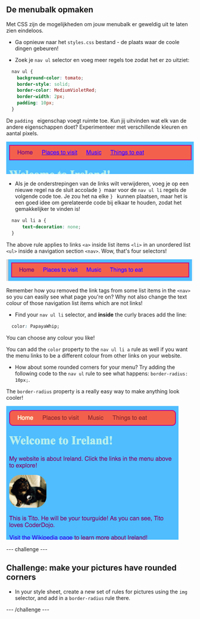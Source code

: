 ## De menubalk opmaken

Met CSS zijn de mogelijkheden om jouw menubalk er geweldig uit te laten zien eindeloos.

- Ga opnieuw naar het ` styles.css ` bestand - de plaats waar de coole dingen gebeuren!

- Zoek je ` nav ul ` selector en voeg meer regels toe zodat het er zo uitziet:

```css
  nav ul {
    background-color: tomato;
    border-style: solid;
    border-color: MediumVioletRed;
    border-width: 2px;
    padding: 10px;
  }
```

De `padding ` eigenschap voegt ruimte toe. Kun jij uitvinden wat elk van de andere eigenschappen doet? Experimenteer met verschillende kleuren en aantal pixels.

![Menu bar with borders and padding added](images/egMenuBarMoreStyle.png)

- Als je de onderstrepingen van de links wilt verwijderen, voeg je op een nieuwe regel na de sluit accolade `} `maar voor de ` nav ul li ` regels de volgende code toe. Je zou het na elke `} ` kunnen plaatsen, maar het is een goed idee om gerelateerde code bij elkaar te houden, zodat het gemakkelijker te vinden is!

```css
  nav ul li a {
      text-decoration: none;
  }
```

The above rule applies to links `<a>` inside list items `<li>` in an unordered list `<ul>` inside a navigation section `<nav>`. Wow, that's four selectors!

![Menu bar with link underlining removed](images/egMenuBarNoUnderline.png)

Remember how you removed the link tags from some list items in the `<nav>` so you can easily see what page you're on? Why not also change the text colour of those navigation list items which are not links!

- Find your `nav ul li` selector, and **inside** the curly braces add the line:

```css
  color: PapayaWhip;
```

You can choose any colour you like!

You can add the `color` property to the `nav ul li a` rule as well if you want the menu links to be a different colour from other links on your website.

- How about some rounded corners for your menu? Try adding the following code to the `nav ul` rule to see what happens: `border-radius: 10px;`.

The `border-radius` property is a really easy way to make anything look cooler!

![Webpage with rounded corners on the menu bar and on a picture](images/egMenuBarFullStyles_result.png)

\--- challenge \---

## Challenge: make your pictures have rounded corners

- In your style sheet, create a new set of rules for pictures using the `img` selector, and add in a `border-radius` rule there.

\--- /challenge \---